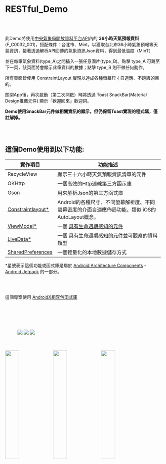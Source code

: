 # RESTful_Demo

<br>
<br>

此Demo將使用[中央氣象局開放資料平台API](https://opendata.cwb.gov.tw/index)內的 **36小時天氣預報資料** (F_C0032_001)，搭配條件：台北市、Mint，以獲取台北市36小時氣象預報等天氣資訊，接著透過解析API回傳的氣象資訊Json資料，得到最低溫度（MinT）

並在每筆氣象資料(type_A)之間插入一張任意圖片(type_B)。點擊 type_A 可跳至下一頁，該頁面將會顯示此筆資料的數據；點擊 type_B 則不做任何動作。

所有頁面皆使用 ConstraintLayout 實現以達成各種螢幕尺寸自適應、不跑版的目的。

關閉App後，再次啟動（第二次開啟）時將透過 ~~Toast~~ SnackBar(Material Design推薦元件) 顯示「歡迎回來」歡迎詞。

**Demo使用SnackBar元件做相關資訊的顯示，但仍保留Toast實現的程式碼，僅註解掉。**

<br>
<br>

## 這個Demo使用到以下功能:

| 實作項目 | 功能描述 |
| --- | --- |
| RecycleView | 顯示三十六小時天氣預報資訊清單的元件 |
| OKHttp | 一個高效的Http連線第三方函示庫 |
| Gson | 用來解析Json的第三方函式庫 |
| [Constraintlayout*](https://developer.android.com/reference/androidx/constraintlayout/widget/ConstraintLayout) | Android的各種尺寸、不同螢幕解析度、不同螢幕密度的介面自適應佈局功能，類似 iOS的 AutoLayout概念。 |
| [ViewModel*](https://developer.android.com/topic/libraries/architecture/viewmodel) | 一個 [具有生命週期感知的元件](https://developer.android.com/topic/libraries/architecture/lifecycle) |
| [LiveData*](https://developer.android.com/topic/libraries/architecture/livedata)| 一個 [具有生命週期感知的元件](https://developer.android.com/topic/libraries/architecture/lifecycle)並可觀察的資料類型 |
| [SharedPreferences](https://developer.android.com/reference/android/content/SharedPreferences) | 一個輕量化的本地數據儲存方式 |

*星號表示這個功能或函式庫是屬於 [Android Architecture Components](https://developer.android.com/topic/libraries/architecture) - [Android Jetpack](https://developer.android.com/jetpack) 的一部分。

<br>
<br>

這個專案使用 [AndroidX相容包函式庫](https://developer.android.com/jetpack/androidx)

<br>
<br>
<br>
<br>
<figure class="third">
  <img src="app/src/main/res/mipmap-xxxhdpi/screenshot.png">
  <img src="app/src/main/res/mipmap-xxxhdpi/screenshot_1.png">
  <img src="app/src/main/res/mipmap-xxxhdpi/screenshot3.png">
</figure>

<br>
<br>
  <img src="app/src/main/res/mipmap-xxxhdpi/screenshot.png" width="30%" height="30%" valign="center">
  <img src="app/src/main/res/mipmap-xxxhdpi/screenshot_1.png" width="30%" height="30%" valign="center">
  <img src="app/src/main/res/mipmap-xxxhdpi/screenshot3.png" width="30%" height="30%" valign="center">

